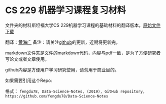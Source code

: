 # CS 229 机器学习课程复习材料

文件夹的材料斯坦福大学CS 229机器学习课程的基础材料的翻译版本，[原始文件下载](http://cs229.stanford.edu/summer2019/cs229-linalg.pdf)

翻译：[黄海广](https://github.com/fengdu78)
备注：请关注[github](https://github.com/fengdu78/Data-Science-Notes/tree/master/0.math)的更新，近期将更新完。

markdown文件夹是文件的markdown代码，内容与pdf一致，是为了方便研究者写论文或者文章使用。

github内容是方便用户学习研究使用，请勿用于商业目的。

如果需要引用这个Repo:

格式： `fengdu78, Data-Science-Notes, (2019), GitHub repository, https://github.com/fengdu78/Data-Science-Notes`